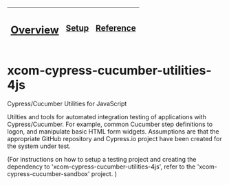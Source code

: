 

| <h2>[Overview](README.md)</h2> | <h3>[Setup](README_Setup.md)</h3> | <h3>[Reference](README_Reference.md)</h3> |
|---|---|---|


# xcom-cypress-cucumber-utilities-4js

Cypress/Cucumber Utilities for JavaScript

Utilties and tools for automated integration testing of applications with Cypress/Cucumber.  For example, common Cucumber step definitions to logon, and manipulate basic HTML form widgets.  Assumptions are that the appropriate GitHub repository and Cypress.io project have been created for the system under test.

(For instructions on how to setup a testing project and creating the dependency to 'xcom-cypress-cucumber-utilities-4js', refer to the 'xcom-cypress-cucumber-sandbox' project. )
